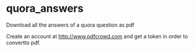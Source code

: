 # quora_answers
Download all the answers of a quora question as pdf

Create an account at http://www.pdfcrowd.com and get a token in order to convertto pdf.
